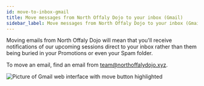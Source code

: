 ```yaml
---
id: move-to-inbox-gmail
title: Move messages from North Offaly Dojo to your inbox (Gmail)
sidebar_label: Move messages from North Offaly Dojo to your inbox (Gmail)
---
```


Moving emails from North Offaly Dojo will mean that you'll receive notifications of our upcoming sessions direct to your inbox rather than them being buried in your Promotions or even your Spam folder. 

To move an email, find an email from team@northoffalydojo.xyz.

![Picture of Gmail web interface with move button highlighted](https://i.postimg.cc/k5nXFX1J/moving-screenshot-1.png)
